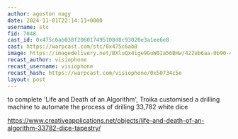 ```yaml
---
author: agoston nagy
date: 2024-11-01T22:14:13+0000
username: stc
fid: 7048
cast_id: 0x475c6ab038f206017495108d8c93020e3a1ee6e8
cast: https://warpcast.com/stc/0x475c6ab0
image: https://imagedelivery.net/BXluQx4ige9GuW0Ia56BHw/422eb6aa-0b90-4415-ea25-559d0a677a00/original
recast_author: visiophone
recast_username: visiophone
recast_hash: https://warpcast.com/visiophone/0x50734c5e
layout: post
---
```

to complete 'Life and Death of an Algorithm', Troika customised a drilling machine to automate the process of drilling 33,782 white dice  
  
https://www.creativeapplications.net/objects/life-and-death-of-an-algorithm-33782-dice-tapestry/  

<img src='https://imagedelivery.net/BXluQx4ige9GuW0Ia56BHw/422eb6aa-0b90-4415-ea25-559d0a677a00/original' alt='' referrerpolicy='no-referrer'/>